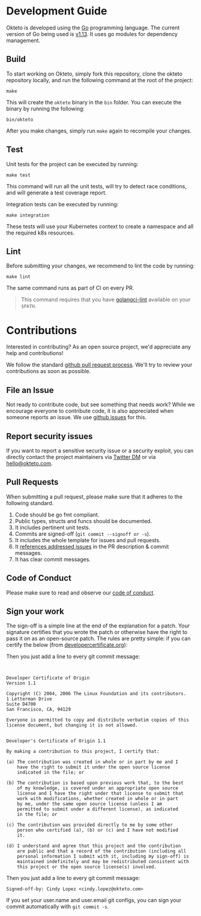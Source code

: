 # Development Guide

Okteto is developed using the [Go](https://golang.org/) programming language. The current version of Go being used is [v1.13](https://golang.org/doc/go1.13). It uses go modules for dependency management. 

## Build 
To start working on Okteto, simply fork this repository, clone the okteto repository locally, and run the following command at the root of the project:

```
make
```

This will create the `okteto` binary in the `bin` folder. You can execute the binary by running the following:

```
bin/okteto
```

After you make changes, simply run `make` again to recompile your changes.

## Test 

Unit tests for the project can be executed by running:

```
make test
```

This command will run all the unit tests, will try to detect race conditions, and will generate a test coverage report.

Integration tests can be executed by running:

```
make integration
```

These tests will use your Kubernetes context to create a namespace and all the required k8s resources.

## Lint

Before submitting your changes, we recommend to lint the code by running:

```
make lint
```

The same command runs as part of CI on every PR.

> This command requires that you have [golangci-lint](https://github.com/golangci/golangci-lint#install) available on your `$PATH`.

# Contributions

Interested in contributing? As an open source project, we'd appreciate any help and contributions! 

We follow the standard [github pull request process](https://help.github.com/articles/about-pull-requests/). We'll try to review your contributions as soon as possible. 

## File an Issue
Not ready to contribute code, but see something that needs work? While we encourage everyone to contribute code, it is also appreciated when someone reports an issue. We use [github issues](https://github.com/okteto/okteto/issues) for this.

## Report security issues

If you want to report a sensitive security issue or a security exploit, you can directly contact the project maintainers via [Twitter DM](https://twitter.com/oktetoHQ) or via hello@okteto.com.

## Pull Requests

When submitting a pull request, please make sure that it adheres to the following standard.

1. Code should be go fmt compliant.
1. Public types, structs and funcs should be documented.
1. It includes pertinent unit tests.
1. Commits are signed-off (`git commit --signoff or -s`).
1. It includes the whole template for issues and pull requests.
1. It [references addressed issues](https://help.github.com/en/github/managing-your-work-on-github/closing-issues-using-keywords) in the PR description & commit messages.
1. It has clear commit messages.

## Code of Conduct
Please make sure to read and observe our [code of conduct](code-of-conduct.md).


## Sign your work

The sign-off is a simple line at the end of the explanation for a patch. Your signature certifies that you wrote the patch or otherwise have the right to pass it on as an open-source patch. The rules are pretty simple: if you can certify the below (from [developercertificate.org](https://developercertificate.org)):

Then you just add a line to every git commit message:
```


Developer Certificate of Origin
Version 1.1

Copyright (C) 2004, 2006 The Linux Foundation and its contributors.
1 Letterman Drive
Suite D4700
San Francisco, CA, 94129

Everyone is permitted to copy and distribute verbatim copies of this
license document, but changing it is not allowed.


Developer's Certificate of Origin 1.1

By making a contribution to this project, I certify that:

(a) The contribution was created in whole or in part by me and I
    have the right to submit it under the open source license
    indicated in the file; or

(b) The contribution is based upon previous work that, to the best
    of my knowledge, is covered under an appropriate open source
    license and I have the right under that license to submit that
    work with modifications, whether created in whole or in part
    by me, under the same open source license (unless I am
    permitted to submit under a different license), as indicated
    in the file; or

(c) The contribution was provided directly to me by some other
    person who certified (a), (b) or (c) and I have not modified
    it.

(d) I understand and agree that this project and the contribution
    are public and that a record of the contribution (including all
    personal information I submit with it, including my sign-off) is
    maintained indefinitely and may be redistributed consistent with
    this project or the open source license(s) involved.
```

Then you just add a line to every git commit message:

```
Signed-off-by: Cindy Lopez <cindy.lopez@okteto.com>
```

If you set your user.name and user.email git configs, you can sign your commit automatically with `git commit -s`.